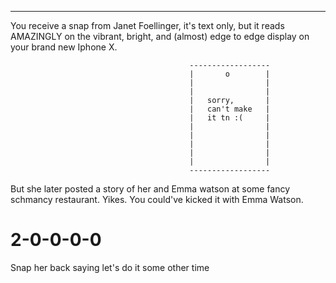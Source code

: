 ------------------------------------------------------------------------------------------------------------------------

You receive a snap from Janet Foellinger, it's text only, but it reads AMAZINGLY on the vibrant, bright, and
(almost) edge to edge display on your brand new Iphone X.

                                            ------------------
                                            |       o        |
                                            |                |
                                            |                |
                                            |   sorry,       |
                                            |   can't make   |
                                            |   it tn :(     |
                                            |                |
                                            |                |
                                            |                |
                                            |                |
                                            |                |
                                            ------------------


But she later posted a story of her and Emma watson at some fancy schmancy restaurant. Yikes. You could've kicked it
with Emma Watson.

# 2-0-0-0-0
Snap her back saying let's do it some other time
